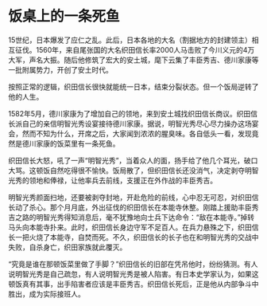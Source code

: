 # 饭桌上的一条死鱼

15世纪，日本爆发了应仁之乱。此后，日本各地的大名（割据地方的封建领主）相互征伐。1560年，来自尾张国的大名织田信长率2000人马击败了今川义元的4万大军，声名大振。随后他修筑了宏大的安土城，麾下云集了丰臣秀吉、德川家康等一批附属势力，开创了安土时代。 

按照正常的逻辑，织田信长很快就能统一日本，结束分裂状态。但一个饭局逆转了他的人生。 

1582年5月，德川家康为了增加自己的领地，来到安土城找织田信长商议。织田信长派自己的亲信明智光秀设宴接待德川家康。据说，明智光秀尽心尽力操办这场宴会，然而不知为什么，开席之后，大家闻到浓浓的腥臭味。各自低头一看，发现竟然是德川家康的饭菜里有一条死鱼。 

织田信长大怒，吼了一声“明智光秀”，当着众人的面，扬手给了他几个耳光，破口大骂。这顿饭自然吃得很不愉快。饭局散了，但织田信长还没消气，决定剥夺明智光秀的领地和俸禄，让他率兵去前线，支援正在外作战的丰臣秀吉。 

明智光秀颜面扫地，还要被剥夺封地，开赴危险的前线，心中忍无可忍，对织田信长动了杀心。那个月月底，外出征伐的织田信长在本能寺休整。刚踏上援助丰臣秀吉之路的明智光秀得知消息后，毫不犹豫地向士兵下达命令：“敌在本能寺。”掉转马头向本能寺扑来。此时，织田信长身边守军不足百人。在兵力悬殊之下，织田信长一把火烧了本能寺，自焚而死。不久，织田信长的长子也在和明智光秀的交战中失败，自杀身亡，织田家族就此覆灭。 

“究竟是谁在那顿饭菜里做了手脚？”织田信长的旧部在凭吊他时，纷纷猜测。有人说明智光秀是自己疏忽，有人说明智光秀是被人陷害。有日本史学家认为，如果这顿饭真有其事，出手陷害者应该是丰臣秀吉。织田信长死后，正是他从内部争斗中胜出，成为实际接班人。